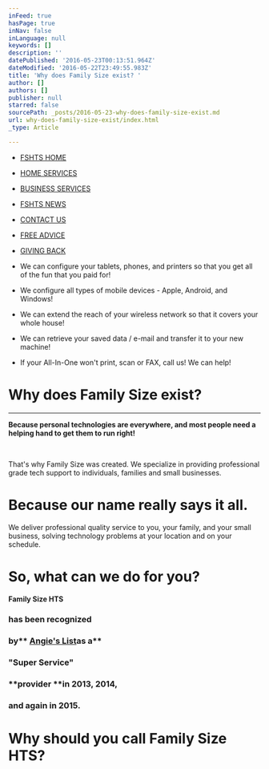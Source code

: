 ```yaml
---
inFeed: true
hasPage: true
inNav: false
inLanguage: null
keywords: []
description: ''
datePublished: '2016-05-23T00:13:51.964Z'
dateModified: '2016-05-22T23:49:55.983Z'
title: 'Why does Family Size exist? '
author: []
authors: []
publisher: null
starred: false
sourcePath: _posts/2016-05-23-why-does-family-size-exist.md
url: why-does-family-size-exist/index.html
_type: Article

---
```

* [FSHTS HOME][0]
* [HOME SERVICES][1]
* [BUSINESS SERVICES][2]
* [FSHTS NEWS][3]
* [CONTACT US][4]
* [FREE ADVICE][5]
* [GIVING BACK][6]

* We can configure your tablets, phones, and printers so that you get all of the fun that you paid for!
* We configure all types of mobile devices - Apple, Android, and Windows!
* We can extend the reach of your wireless network so that it covers your whole house!
* We can retrieve your saved data / e-mail and transfer it to your new machine!
* If your All-In-One won't print, scan or FAX, call us! We can help!

# Why does Family Size exist?

****

**Because personal technologies are everywhere, and most people need a helping hand to get them to run right!**

​  

That's why Family Size was created. We specialize in providing professional grade tech support to individuals, families and small businesses.

# Because our name really says it all.

We deliver professional quality service to you, your family, and your small business, solving technology problems at your location and on your schedule.

# So, what can we do for you?

[​​][7]**Family Size HTS**

### **has been recognized**

### **by****​ ****[Angie's List][7]****[​][7] as a**

### **"Super Service"**

### **provider ****in 2013, 2014,**

### **and again in 2015\.**

# Why should you call Family Size HTS?

[0]: http://www.familysizehts.com/fshts-home.html
[1]: http://www.familysizehts.com/home-services.html
[2]: http://www.familysizehts.com/business-services.html
[3]: http://www.familysizehts.com/fshts-news.html
[4]: http://www.familysizehts.com/contact-us.html
[5]: http://www.familysizehts.com/free-advice.html
[6]: http://www.familysizehts.com/giving-back.html
[7]: http://www.angieslist.com/companylist/us/tx/houston/family-size-home-technology-services-reviews-7786985.aspx